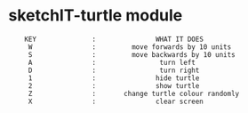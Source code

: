# sketchIT-turtle module
        KEY              :               WHAT IT DOES
         W               :         move forwards by 10 units
         S               :         move backwards by 10 units
         A               :                turn left
         D               :                turn right
         1               :               hide turtle
         2               :               show turtle
         Z               :       change turtle colour randomly
         X               :               clear screen
